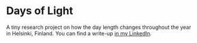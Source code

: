 # Days of Light

A tiny research project on how the day length changes throughout the year in Helsinki, Finland. You can find a write-up [in my LinkedIn](https://www.linkedin.com/pulse/how-fast-does-summer-come-sergey-moshnikov-umzkf).
